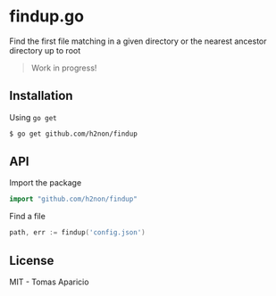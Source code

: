 # findup.go

Find the first file matching in a given directory or the nearest ancestor directory up to root

> Work in progress!

## Installation

Using `go get`
```bash
$ go get github.com/h2non/findup
```

## API

Import the package
```go
import "github.com/h2non/findup"
```

Find a file
```go
path, err := findup('config.json')
```

## License 

MIT - Tomas Aparicio
